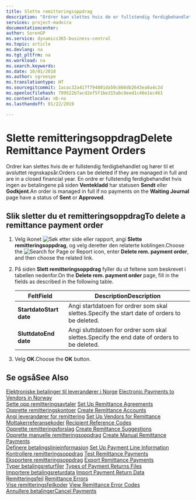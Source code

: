 ```yaml
---
title: Slette remitteringsoppdrag
description: "Ordrer kan slettes hvis de er fullstendig ferdigbehandlet og hører til et avsluttet regnskapsår. En ordre er fullstendig ferdigbehandlet hvis ingen av betalingene på siden Ventekladd har statusen Sendt eller Godkjent."
services: project-madeira
documentationcenter: 
author: SorenGP
ms.service: dynamics365-business-central
ms.topic: article
ms.devlang: na
ms.tgt_pltfrm: na
ms.workload: na
ms.search.keywords: 
ms.date: 10/01/2018
ms.author: sgroespe
ms.translationtype: HT
ms.sourcegitcommit: 1acac32a417f794801da50c866db2643ea0a4c2d
ms.openlocfilehash: 799522b7acd2ef5f1be315abc8eed1c46e1ec461
ms.contentlocale: nb-no
ms.lasthandoff: 01/22/2019

---
```

# <a name="delete-remittance-payment-orders"></a><span data-ttu-id="e8389-104">Slette remitteringsoppdrag</span><span class="sxs-lookup"><span data-stu-id="e8389-104">Delete Remittance Payment Orders</span></span>
<span data-ttu-id="e8389-105">Ordrer kan slettes hvis de er fullstendig ferdigbehandlet og hører til et avsluttet regnskapsår.</span><span class="sxs-lookup"><span data-stu-id="e8389-105">Orders can be deleted if they are managed in full and are in a closed financial year.</span></span> <span data-ttu-id="e8389-106">En ordre er fullstendig ferdigbehandlet hvis ingen av betalingene på siden **Ventekladd** har statusen **Sendt** eller **Godkjent**.</span><span class="sxs-lookup"><span data-stu-id="e8389-106">An order is managed in full if no payments on the **Waiting Journal** page have a status of **Sent** or **Approved**.</span></span>  

## <a name="to-delete-a-remittance-payment-order"></a><span data-ttu-id="e8389-107">Slik sletter du et remitteringsoppdrag</span><span class="sxs-lookup"><span data-stu-id="e8389-107">To delete a remittance payment order</span></span>  

1.  <span data-ttu-id="e8389-108">Velg ikonet ![Søk etter side eller rapport](../../media/ui-search/search_small.png "Søk etter side eller rapport"), angi **Slette remitteringsoppdrag**, og velg deretter den relaterte koblingen.</span><span class="sxs-lookup"><span data-stu-id="e8389-108">Choose the ![Search for Page or Report](../../media/ui-search/search_small.png "Search for Page or Report icon") icon, enter **Delete rem. payment order**, and then choose the related link.</span></span>  
2.  <span data-ttu-id="e8389-109">På siden **Slett remitteringsoppdrag** fyller du ut feltene som beskrevet i tabellen nedenfor.</span><span class="sxs-lookup"><span data-stu-id="e8389-109">On the **Delete rem. payment order** page, fill in the fields as described in the following table.</span></span>  

    |<span data-ttu-id="e8389-110">Felt</span><span class="sxs-lookup"><span data-stu-id="e8389-110">Field</span></span>|<span data-ttu-id="e8389-111">Description</span><span class="sxs-lookup"><span data-stu-id="e8389-111">Description</span></span>|  
    |---------------------------------|---------------------------------------|  
    |<span data-ttu-id="e8389-112">**Startdato**</span><span class="sxs-lookup"><span data-stu-id="e8389-112">**Start date**</span></span>|<span data-ttu-id="e8389-113">Angi startdatoen for ordrer som skal slettes.</span><span class="sxs-lookup"><span data-stu-id="e8389-113">Specify the start date of orders to be deleted.</span></span>|  
    |<span data-ttu-id="e8389-114">**Sluttdato**</span><span class="sxs-lookup"><span data-stu-id="e8389-114">**End date**</span></span>|<span data-ttu-id="e8389-115">Angi sluttdatoen for ordrer som skal slettes.</span><span class="sxs-lookup"><span data-stu-id="e8389-115">Specify the end date of orders to be deleted.</span></span>|  

3.  <span data-ttu-id="e8389-116">Velg **OK**.</span><span class="sxs-lookup"><span data-stu-id="e8389-116">Choose the **OK** button.</span></span>  

## <a name="see-also"></a><span data-ttu-id="e8389-117">Se også</span><span class="sxs-lookup"><span data-stu-id="e8389-117">See Also</span></span>  
 <span data-ttu-id="e8389-118">[Elektroniske betalinger til leverandører i Norge](electronic-payments-to-vendors-in-norway.md) </span><span class="sxs-lookup"><span data-stu-id="e8389-118">[Electronic Payments to Vendors in Norway](electronic-payments-to-vendors-in-norway.md) </span></span>  
 <span data-ttu-id="e8389-119">[Sette opp remitteringsavtaler](how-to-set-up-remittance-agreements.md) </span><span class="sxs-lookup"><span data-stu-id="e8389-119">[Set Up Remittance Agreements](how-to-set-up-remittance-agreements.md) </span></span>  
 <span data-ttu-id="e8389-120">[Opprette remitteringskontoer](how-to-create-remittance-accounts.md) </span><span class="sxs-lookup"><span data-stu-id="e8389-120">[Create Remittance Accounts](how-to-create-remittance-accounts.md) </span></span>  
 <span data-ttu-id="e8389-121">[Angi leverandører for remittering](how-to-set-up-vendors-for-remittance.md) </span><span class="sxs-lookup"><span data-stu-id="e8389-121">[Set Up Vendors for Remittance](how-to-set-up-vendors-for-remittance.md) </span></span>  
 <span data-ttu-id="e8389-122">[Mottakerreferansekoder](recipient-reference-codes.md) </span><span class="sxs-lookup"><span data-stu-id="e8389-122">[Recipient Reference Codes](recipient-reference-codes.md) </span></span>  
 <span data-ttu-id="e8389-123">[Opprette remitteringsforslag](how-to-create-remittance-suggestions.md) </span><span class="sxs-lookup"><span data-stu-id="e8389-123">[Create Remittance Suggestions](how-to-create-remittance-suggestions.md) </span></span>  
 <span data-ttu-id="e8389-124">[Opprette manuelle remitteringsoppdrag](how-to-create-manual-remittance-payments.md) </span><span class="sxs-lookup"><span data-stu-id="e8389-124">[Create Manual Remittance Payments](how-to-create-manual-remittance-payments.md) </span></span>  
 <span data-ttu-id="e8389-125">[Definere betalingslinjeinformasjon](how-to-set-up-payment-line-information.md) </span><span class="sxs-lookup"><span data-stu-id="e8389-125">[Set Up Payment Line Information](how-to-set-up-payment-line-information.md) </span></span>  
 <span data-ttu-id="e8389-126">[Kontrollere remitteringsoppdrag](how-to-test-remittance-payments.md) </span><span class="sxs-lookup"><span data-stu-id="e8389-126">[Test Remittance Payments](how-to-test-remittance-payments.md) </span></span>  
 <span data-ttu-id="e8389-127">[Eksportere remitteringsoppdrag](how-to-export-remittance-payments.md) </span><span class="sxs-lookup"><span data-stu-id="e8389-127">[Export Remittance Payments](how-to-export-remittance-payments.md) </span></span>  
 <span data-ttu-id="e8389-128">[Typer betalingsreturfiler](types-of-payment-returns-files.md) </span><span class="sxs-lookup"><span data-stu-id="e8389-128">[Types of Payment Returns Files](types-of-payment-returns-files.md) </span></span>  
 <span data-ttu-id="e8389-129">[Importere betalingsreturdata](how-to-import-payment-return-data.md) </span><span class="sxs-lookup"><span data-stu-id="e8389-129">[Import Payment Return Data](how-to-import-payment-return-data.md) </span></span>  
 <span data-ttu-id="e8389-130">[Remitteringsfeil](remittance-errors.md) </span><span class="sxs-lookup"><span data-stu-id="e8389-130">[Remittance Errors](remittance-errors.md) </span></span>  
 <span data-ttu-id="e8389-131">[Vise remitteringsfeilkoder](how-to-view-remittance-error-codes.md) </span><span class="sxs-lookup"><span data-stu-id="e8389-131">[View Remittance Error Codes](how-to-view-remittance-error-codes.md) </span></span>  
 [<span data-ttu-id="e8389-132">Annullere betalinger</span><span class="sxs-lookup"><span data-stu-id="e8389-132">Cancel Payments</span></span>](how-to-cancel-payments.md)

